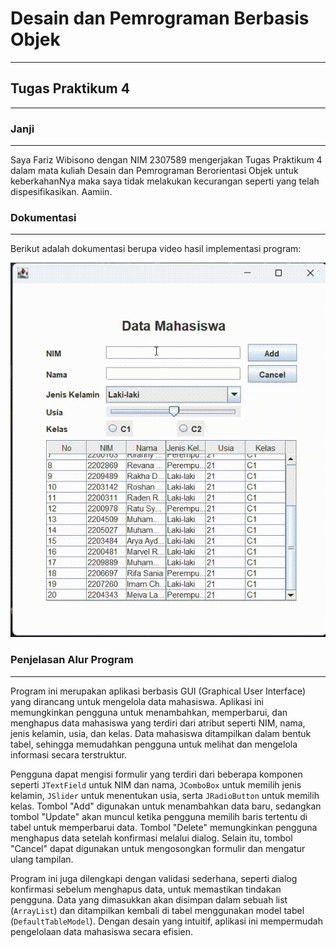 # Desain dan Pemrograman Berbasis Objek

---

## Tugas Praktikum 4

---

### Janji

---

Saya Fariz Wibisono dengan NIM 2307589 mengerjakan Tugas Praktikum 4 dalam mata kuliah Desain dan Pemrograman Berorientasi Objek untuk keberkahanNya maka saya tidak melakukan kecurangan seperti yang telah dispesifikasikan. Aamiin.

### Dokumentasi

---

Berikut adalah dokumentasi berupa video hasil implementasi program:

![Lihat Animasi](screenshots/record.gif)

### Penjelasan Alur Program

---

Program ini merupakan aplikasi berbasis GUI (Graphical User Interface) yang dirancang untuk mengelola data mahasiswa. Aplikasi ini memungkinkan pengguna untuk menambahkan, memperbarui, dan menghapus data mahasiswa yang terdiri dari atribut seperti NIM, nama, jenis kelamin, usia, dan kelas. Data mahasiswa ditampilkan dalam bentuk tabel, sehingga memudahkan pengguna untuk melihat dan mengelola informasi secara terstruktur.

Pengguna dapat mengisi formulir yang terdiri dari beberapa komponen seperti `JTextField` untuk NIM dan nama, `JComboBox` untuk memilih jenis kelamin, `JSlider` untuk menentukan usia, serta `JRadioButton` untuk memilih kelas. Tombol "Add" digunakan untuk menambahkan data baru, sedangkan tombol "Update" akan muncul ketika pengguna memilih baris tertentu di tabel untuk memperbarui data. Tombol "Delete" memungkinkan pengguna menghapus data setelah konfirmasi melalui dialog. Selain itu, tombol "Cancel" dapat digunakan untuk mengosongkan formulir dan mengatur ulang tampilan.

Program ini juga dilengkapi dengan validasi sederhana, seperti dialog konfirmasi sebelum menghapus data, untuk memastikan tindakan pengguna. Data yang dimasukkan akan disimpan dalam sebuah list (`ArrayList`) dan ditampilkan kembali di tabel menggunakan model tabel (`DefaultTableModel`). Dengan desain yang intuitif, aplikasi ini mempermudah pengelolaan data mahasiswa secara efisien.
